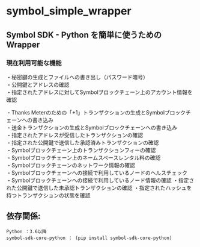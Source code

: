 # symbol_simple_wrapper

## Symbol SDK - Python を簡単に使うための Wrapper


### 現在利用可能な機能

・秘密鍵の生成とファイルへの書き出し（パスワード暗号）  
・公開鍵とアドレスの確認  
・指定されたアドレスに対してSymbolブロックチェーン上のアカウント情報を確認  
  
・Thanks Meterのための「+1」トランザクションの生成とSymbolブロックチェーンへの書き込み  
・送金トランザクションの生成とSymbolブロックチェーンへの書き込み  
・指定されたアドレスが受信したトランザクションの確認  
・指定された公開鍵で送信した承認済みトランザクションの確認  
・Symbolブロックチェーン上のトランザクションフィーの確認  
・Symbolブロックチェーン上のネームスペースレンタル料の確認  
・Symbolブロックチェーンのネットワーク情報の確認  
・Symbolブロックチェーンへの接続で利用しているノードのヘルスチェック  
・Symbolブロックチェーンへの接続で利用しているノード情報の確認
・指定された公開鍵で送信した未承認トランザクションの確認
・指定されたハッシュを持つトランザクションの状態を確認

## 依存関係:

    Python ：3.6以降
    symbol-sdk-core-python ： (pip install symbol-sdk-core-python)




